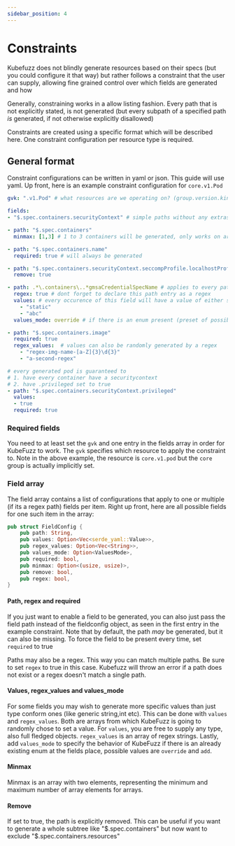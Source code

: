 ```yaml
---
sidebar_position: 4 
---
```


# Constraints

Kubefuzz does not blindly generate resources based on their specs (but you could configure it that way) but rather follows a constraint that the user
can supply, allowing fine grained control over which fields are generated and how

Generally, constraining works in a allow listing fashion. Every path that is not explicitly stated, is not generated (but every subpath of a specified
path *is* generated, if not otherwise explicitly disallowed)

Constraints are created using a specific format which will be described here. One constraint configuration per resource type is required.

## General format

Constraint configurations can be written in yaml or json. This guide will use yaml. Up front, here is an example constraint configuration for `core.v1.Pod`

```yaml 
gvk: ".v1.Pod" # what resources are we operating on? (group.version.kind)

fields:
- "$.spec.containers.securityContext" # simple paths without any extras, just the path as a string

- path: "$.spec.containers"
  minmax: [1,3] # 1 to 3 containers will be generated, only works on arrays

- path: "$.spec.containers.name"
  required: true # will always be generated

- path: "$.spec.containers.securityContext.seccompProfile.localhostProfile"
  remove: true

- path: .*\.containers\..*gmsaCredentialSpecName # applies to every path matching this regex
  regex: true # dont forget to declare this path entry as a regex
  values: # every occurence of this field will have a value of either static or abc
    - "static"
    - "abc"
  values_mode: override # if there is an enum present (preset of possible values), override

- path: "$.spec.containers.image"
  required: true
  regex_values:  # values can also be randomly generated by a regex
    - "regex-img-name-[a-Z]{3}\d{3}"
    - "a-second-regex"

# every generated pod is guaranteed to
# 1. have every container have a securitycontext
# 2. have .privileged set to true
- path: "$.spec.containers.securityContext.privileged"
  values:
  - true
  required: true
```

### Required fields

You need to at least set the `gvk` and one entry in the fields array in order for KubeFuzz to work. The `gvk`
specifies which resource to apply the constraint to. Note in the above example, the resource is `core.v1.pod`
but the `core` group is actually implicitly set.

### Field array

The field array contains a list of configurations that apply to one or multiple (if its a regex path) fields per item. Right up front, here are all possible fields for one such item in the array:

```rust
pub struct FieldConfig {
    pub path: String,
    pub values: Option<Vec<serde_yaml::Value>>,
    pub regex_values: Option<Vec<String>>,
    pub values_mode: Option<ValuesMode>,
    pub required: bool,
    pub minmax: Option<(usize, usize)>,
    pub remove: bool,
    pub regex: bool,
}
```

#### Path, regex and required

If you just want to enable a field to be generated, you can also just pass the field path instead of the fieldconfig object, as seen in the first entry in the example constraint. Note that by default, the path *may* be generated, but it can also be missing. To force the field to be present every time, set `required` to true

Paths may also be a regex. This way you can match multiple paths. Be sure to set `regex` to true in this case. Kubefuzz will throw an error if a path does not exist or a regex doesn't match a single path.

#### Values, regex_values and values_mode

For some fields you may wish to generate more specific values than just type conform ones (like generic string,int etc). This can be done with `values` and `regex_values`. Both are arrays from which KubeFuzz is going to randomly chose to set a value. For `values`, you are free to supply any type, also full fledged objects. `regex_values` is an array of regex strings. Lastly, add `values_mode` to specify the behavior of KubeFuzz if there is an already existing enum at the fields place, possible values are `override` and `add`.

#### Minmax

Minmax is an array with two elements, representing the minimum and maximum number of array elements for arrays.

#### Remove

If set to true, the path is explicitly removed. This can be useful if you want to generate a whole subtree like "\$.spec.containers" but now want to exclude "\$.spec.containers.resources"
